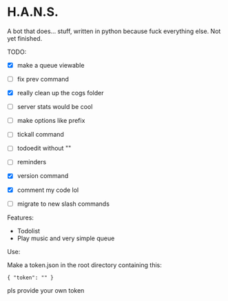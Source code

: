 # H.A.N.S.

A bot that does... stuff, written in python because fuck everything else.
Not yet finished. 

TODO: 

- [x] make a queue viewable
- [ ] fix prev command
- [x] really clean up the cogs folder
- [ ] server stats would be cool
- [ ] make options like prefix
- [ ] tickall command
- [ ] todoedit without ""
- [ ] reminders
- [x] version command
- [x] comment my code lol
- [ ] migrate to new slash commands


Features: 
- Todolist
- Play music and very simple queue

Use: 

Make a token.json in the root directory containing this:

`{
    "token": ""
}`

pls provide your own token
